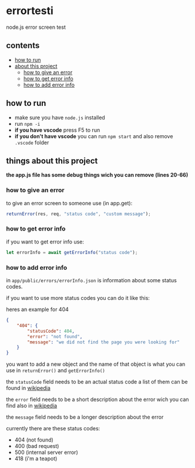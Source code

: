 # errortesti
node.js error screen test

## contents
- [how to run](#how-to-run)
- [about this project](#things-about-this-project)
    - [how to give an error](#how-to-give-an-error)
    - [how to get error info](#how-to-get-error-info)
    - [how to add error info](#how-to-add-error-info)

## how to run
- make sure you have `node.js` installed
- run `npm -i`
- **if you have vscode** press F5 to run
- **if you don't have vscode** you can run `npm start` and also remove `.vscode` folder

## things about this project

**the app.js file has some debug things wich you can remove (lines 20-66)**

### how to give an error

to give an error screen to someone use (in app.get):

```javascript
returnError(res, req, "status code", "custom message");
```

### how to get error info

if you want to get error info use:

```javascript
let errorInfo = await getErrorInfo("status code");
```

### how to add error info

in `app/public/errors/errorInfo.json` is information about some status codes.

if you want to use more status codes you can do it like this:

heres an example for 404

```json
{
    "404": {
        "statusCode": 404,
        "error": "not found",
        "message": "we did not find the page you were looking for"
    }
}
```

you want to add a new object and the name of that object is what you can use in `returnError()` and `getErrorInfo()`

the `statusCode` field needs to be an actual status code a list of them can be found in [wikipedia](https://en.wikipedia.org/wiki/List_of_HTTP_status_codes)

the `error` field needs to be a short description about the error wich you can find also in [wikipedia](https://en.wikipedia.org/wiki/List_of_HTTP_status_codes)

the `message` field needs to be a longer description about the error

currently there are these status codes:
- 404 (not found)
- 400 (bad request)
- 500 (internal server error)
- 418 (i'm a teapot)
